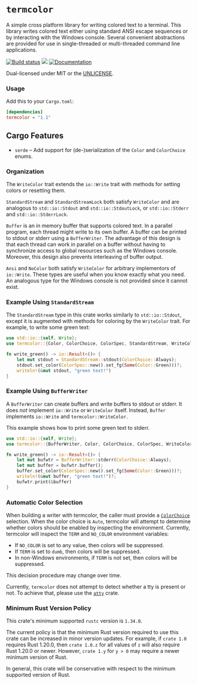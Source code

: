 # `termcolor`

A simple cross platform library for writing colored text to a terminal. This
library writes colored text either using standard ANSI escape sequences or
by interacting with the Windows console. Several convenient abstractions
are provided for use in single-threaded or multi-threaded command line
applications.

[![Build status](https://github.com/BurntSushi/termcolor/workflows/ci/badge.svg)](https://github.com/BurntSushi/termcolor/actions)
[![](https://img.shields.io/crates/v/termcolor.svg)](https://crates.io/crates/termcolor)
[![Documentation](https://docs.rs/termcolor/badge.svg)](https://docs.rs/termcolor)

Dual-licensed under MIT or the [UNLICENSE](https://unlicense.org/).

### Usage

Add this to your `Cargo.toml`:

```toml
[dependencies]
termcolor = "1.1"
```

## Cargo Features

 * `serde` – Add support for (de-)serialization of the `Color` and
   `ColorChoice` enums.

### Organization

The `WriteColor` trait extends the `io::Write` trait with methods for setting
colors or resetting them.

`StandardStream` and `StandardStreamLock` both satisfy `WriteColor` and are
analogous to `std::io::Stdout` and `std::io::StdoutLock`, or `std::io::Stderr`
and `std::io::StderrLock`.

`Buffer` is an in memory buffer that supports colored text. In a parallel
program, each thread might write to its own buffer. A buffer can be printed to
stdout or stderr using a `BufferWriter`. The advantage of this design is that
each thread can work in parallel on a buffer without having to synchronize
access to global resources such as the Windows console. Moreover, this design
also prevents interleaving of buffer output.

`Ansi` and `NoColor` both satisfy `WriteColor` for arbitrary implementors of
`io::Write`. These types are useful when you know exactly what you need. An
analogous type for the Windows console is not provided since it cannot exist.

### Example Using `StandardStream`

The `StandardStream` type in this crate works similarly to `std::io::Stdout`,
except it is augmented with methods for coloring by the `WriteColor` trait.
For example, to write some green text:

```rust
use std::io::{self, Write};
use termcolor::{Color, ColorChoice, ColorSpec, StandardStream, WriteColor};

fn write_green() -> io::Result<()> {
    let mut stdout = StandardStream::stdout(ColorChoice::Always);
    stdout.set_color(ColorSpec::new().set_fg(Some(Color::Green)))?;
    writeln!(&mut stdout, "green text!")
}
```

### Example Using `BufferWriter`

A `BufferWriter` can create buffers and write buffers to stdout or stderr. It
does *not* implement `io::Write` or `WriteColor` itself. Instead, `Buffer`
implements `io::Write` and `termcolor::WriteColor`.

This example shows how to print some green text to stderr.

```rust
use std::io::{self, Write};
use termcolor::{BufferWriter, Color, ColorChoice, ColorSpec, WriteColor};

fn write_green() -> io::Result<()> {
    let mut bufwtr = BufferWriter::stderr(ColorChoice::Always);
    let mut buffer = bufwtr.buffer();
    buffer.set_color(ColorSpec::new().set_fg(Some(Color::Green)))?;
    writeln!(&mut buffer, "green text!")?;
    bufwtr.print(&buffer)
}
```

### Automatic Color Selection

When building a writer with termcolor, the caller must provide a
[`ColorChoice`](https://docs.rs/termcolor/1.*/termcolor/enum.ColorChoice.html)
selection. When the color choice is `Auto`, termcolor will attempt to determine
whether colors should be enabled by inspecting the environment. Currently,
termcolor will inspect the `TERM` and `NO_COLOR` environment variables:

* If `NO_COLOR` is set to any value, then colors will be suppressed.
* If `TERM` is set to `dumb`, then colors will be suppressed.
* In non-Windows environments, if `TERM` is not set, then colors will be
  suppressed.

This decision procedure may change over time.

Currently, `termcolor` does not attempt to detect whether a tty is present or
not. To achieve that, please use the [`atty`](https://crates.io/crates/atty)
crate.

### Minimum Rust Version Policy

This crate's minimum supported `rustc` version is `1.34.0`.

The current policy is that the minimum Rust version required to use this crate
can be increased in minor version updates. For example, if `crate 1.0` requires
Rust 1.20.0, then `crate 1.0.z` for all values of `z` will also require Rust
1.20.0 or newer. However, `crate 1.y` for `y > 0` may require a newer minimum
version of Rust.

In general, this crate will be conservative with respect to the minimum
supported version of Rust.
